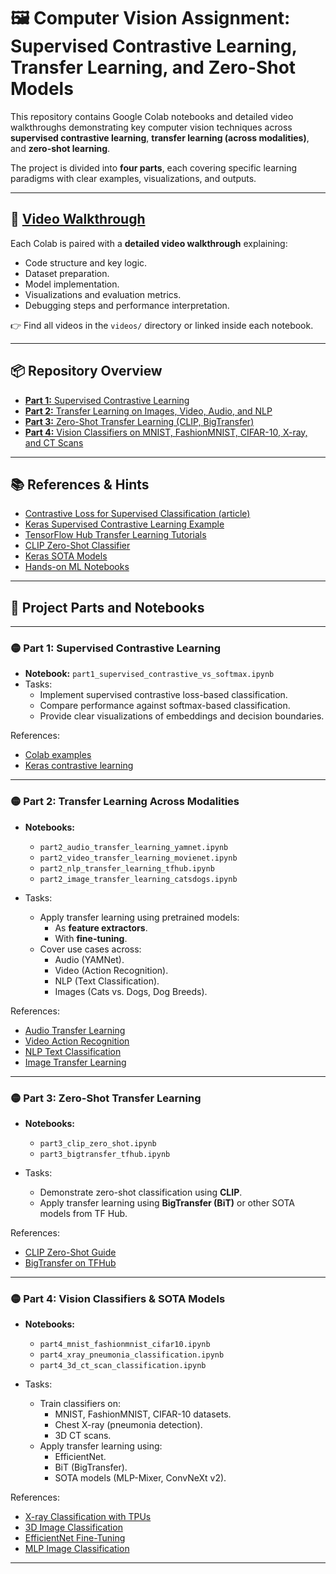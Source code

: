 # 🖼️ Computer Vision Assignment: Supervised Contrastive Learning, Transfer Learning, and Zero-Shot Models

This repository contains Google Colab notebooks and detailed video walkthroughs demonstrating key computer vision techniques across **supervised contrastive learning**, **transfer learning (across modalities)**, and **zero-shot learning**.

The project is divided into **four parts**, each covering specific learning paradigms with clear examples, visualizations, and outputs.

---

## 🎥 [Video Walkthrough](youtube.com)

Each Colab is paired with a **detailed video walkthrough** explaining:
- Code structure and key logic.
- Dataset preparation.
- Model implementation.
- Visualizations and evaluation metrics.
- Debugging steps and performance interpretation.

👉 Find all videos in the `videos/` directory or linked inside each notebook.

---

## 📦 Repository Overview

- [**Part 1:** Supervised Contrastive Learning](https://colab.research.google.com/drive/1K89jCc3F_Zy5bppQM6NThzyXw6pEMBAm?usp=sharing)
- [**Part 2:** Transfer Learning on Images, Video, Audio, and NLP](https://colab.research.google.com/drive/1T10279UIaBdh7nwrBinBYpxY1-KrOMso?usp=sharing)
- [**Part 3:** Zero-Shot Transfer Learning (CLIP, BigTransfer)](https://colab.research.google.com/drive/1tiRqfQLypCwZrsTrw3VzZyYIxTuyetxR?usp=sharing)
- [**Part 4:** Vision Classifiers on MNIST, FashionMNIST, CIFAR-10, X-ray, and CT Scans](https://colab.research.google.com/drive/1zXGqe4nyLrNJtHoWMOUoOGxfNEdcxbVy?usp=sharing)

---

## 📚 References & Hints

- [Contrastive Loss for Supervised Classification (article)](https://towardsdatascience.com/contrastive-loss-for-supervised-classification-224ae35692e7)  
- [Keras Supervised Contrastive Learning Example](https://keras.io/examples/vision/supervised-contrastive-learning)  
- [TensorFlow Hub Transfer Learning Tutorials](https://amitness.com/2020/02/tensorflow-hub-for-transfer-learning)  
- [CLIP Zero-Shot Classifier](https://towardsdatascience.com/how-to-try-clip-openais-zero-shot-image-classifier-439d75a34d6b)  
- [Keras SOTA Models](https://keras.io/examples/vision/bit)  
- [Hands-on ML Notebooks](https://github.com/ageron/handson-ml3/blob/main/14_deep_computer_vision_with_cnns.ipynb)

---

## 🚀 Project Parts and Notebooks

---

### 🟡 **Part 1: Supervised Contrastive Learning**

- **Notebook:** `part1_supervised_contrastive_vs_softmax.ipynb`
- Tasks:
  - Implement supervised contrastive loss-based classification.
  - Compare performance against softmax-based classification.
  - Provide clear visualizations of embeddings and decision boundaries.

References:
- [Colab examples](https://docs.google.com/presentation/d/1UxtHDwjViC7VpSb0zB-kajGQ-TwznQmc-7LsbHRfO3s/edit#slide=id.gcdc5f16e5b_20_5)
- [Keras contrastive learning](https://keras.io/examples/vision/supervised-contrastive-learning)

---

### 🟡 **Part 2: Transfer Learning Across Modalities**

- **Notebooks:**  
  - `part2_audio_transfer_learning_yamnet.ipynb`  
  - `part2_video_transfer_learning_movienet.ipynb`  
  - `part2_nlp_transfer_learning_tfhub.ipynb`  
  - `part2_image_transfer_learning_catsdogs.ipynb`

- Tasks:
  - Apply transfer learning using pretrained models:
    - As **feature extractors**.
    - With **fine-tuning**.
  - Cover use cases across:
    - Audio (YAMNet).
    - Video (Action Recognition).
    - NLP (Text Classification).
    - Images (Cats vs. Dogs, Dog Breeds).

References:
- [Audio Transfer Learning](https://blog.tensorflow.org/2021/03/transfer-learning-for-audio-data-with-yamnet.html)
- [Video Action Recognition](https://www.tensorflow.org/hub/tutorials/action_recognition_with_tf_hub)
- [NLP Text Classification](https://www.tensorflow.org/hub/tutorials/tf2_text_classification)
- [Image Transfer Learning](https://www.tensorflow.org/tutorials/images/transfer_learning)

---

### 🟡 **Part 3: Zero-Shot Transfer Learning**

- **Notebooks:**  
  - `part3_clip_zero_shot.ipynb`  
  - `part3_bigtransfer_tfhub.ipynb`

- Tasks:
  - Demonstrate zero-shot classification using **CLIP**.
  - Apply transfer learning using **BigTransfer (BiT)** or other SOTA models from TF Hub.

References:
- [CLIP Zero-Shot Guide](https://towardsdatascience.com/how-to-try-clip-openais-zero-shot-image-classifier-439d75a34d6b)
- [BigTransfer on TFHub](https://keras.io/examples/vision/bit)

---

### 🟡 **Part 4: Vision Classifiers & SOTA Models**

- **Notebooks:**  
  - `part4_mnist_fashionmnist_cifar10.ipynb`  
  - `part4_xray_pneumonia_classification.ipynb`  
  - `part4_3d_ct_scan_classification.ipynb`

- Tasks:
  - Train classifiers on:
    - MNIST, FashionMNIST, CIFAR-10 datasets.
    - Chest X-ray (pneumonia detection).
    - 3D CT scans.
  - Apply transfer learning using:
    - EfficientNet.
    - BiT (BigTransfer).
    - SOTA models (MLP-Mixer, ConvNeXt v2).

References:
- [X-ray Classification with TPUs](https://keras.io/examples/vision/xray_classification_with_tpus)
- [3D Image Classification](https://keras.io/examples/vision/3D_image_classification)
- [EfficientNet Fine-Tuning](https://keras.io/examples/vision/image_classification_efficientnet_fine_tuning)
- [MLP Image Classification](https://keras.io/examples/vision/mlp_image_classification)

---
